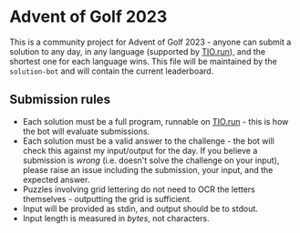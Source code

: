 # Advent of Golf 2023

This is a community project for Advent of Golf 2023 - anyone can submit a solution to any day, in any language (supported by [TIO.run](https://tio.run)), and the shortest one for each language wins. This file will be maintained by the `solution-bot` and will contain the current leaderboard.

## Submission rules

- Each solution must be a full program, runnable on [TIO.run](https://tio.run) - this is how the bot will evaluate submissions.
- Each solution must be a valid answer to the challenge - the bot will check this against my input/output for the day. If you believe a submission is *wrong* (i.e. doesn't solve the challenge on your input), please raise an issue including the submission, your input, and the expected answer.
- Puzzles involving grid lettering do not need to OCR the letters themselves - outputting the grid is sufficient.
- Input will be provided as stdin, and output should be to stdout.
- Input length is measured in *bytes*, not characters.
